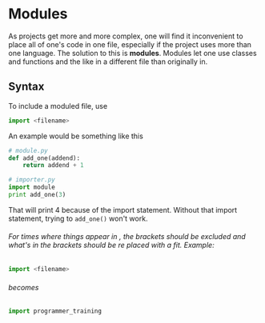 # Modules
 As projects get more and more complex, one will find it inconvenient to place all of one's code in one file, especially if the project uses more than one language. The solution to this is **modules**. Modules let one use classes and functions and the like in a different file than originally in.
## Syntax
To include a moduled file, use
```python
import <filename>
```
An example would be something like this
```python
# module.py
def add_one(addend):
    return addend + 1
```
```python
# importer.py
import module
print add_one(3)
```
That will print 4 because of the import statement. Without that import statement, trying to ```add_one()``` won't work.

###### For times where things appear in <angle brackets>, the brackets should be excluded and what's in the brackets should be re    placed with a fit. Example:
```python
import <filename>
```
###### becomes
```python
import programmer_training
```
